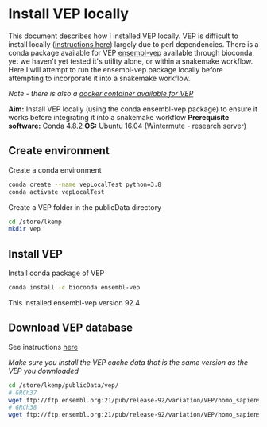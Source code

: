 # Install VEP locally

This document describes how I installed VEP locally. VEP is difficult to install locally ([instructions here](https://asia.ensembl.org/info/docs/tools/vep/script/vep_download.html)) largely due to perl dependencies. There is a conda package available for VEP [ensembl-vep](https://anaconda.org/bioconda/ensembl-vep) available through bioconda, yet we haven't yet tested it's utility alone, or within a snakemake workflow. Here I will attempt to run the ensembl-vep package locally before attempting to incorporate it into a snakemake workflow.

*Note - there is also a [docker container available for VEP](https://hub.docker.com/r/ensemblorg/ensembl-vep/)*

**Aim:** Install VEP locally (using the conda ensembl-vep package) to ensure it works before integrating it into a snakemake workflow
**Prerequisite software:** Conda 4.8.2
**OS:** Ubuntu 16.04 (Wintermute - research server)

## Create environment

Create a conda environment

```bash
conda create --name vepLocalTest python=3.8
conda activate vepLocalTest
```

Create a VEP folder in the publicData directory

```bash
cd /store/lkemp
mkdir vep
```

## Install VEP

Install conda package of VEP

```bash
conda install -c bioconda ensembl-vep
```

This installed ensembl-vep version 92.4

## Download VEP database

See instructions [here](http://asia.ensembl.org/info/docs/tools/vep/script/vep_cache.html#cache)

*Make sure you install the VEP cache data that is the same version as the VEP you downloaded*

```bash
cd /store/lkemp/publicData/vep/
# GRCh37
wget ftp://ftp.ensembl.org:21/pub/release-92/variation/VEP/homo_sapiens_merged_vep_92_GRCh37.tar.gz
# GRCh38
wget ftp://ftp.ensembl.org:21/pub/release-92/variation/VEP/homo_sapiens_merged_vep_92_GRCh38.tar.gz
```
